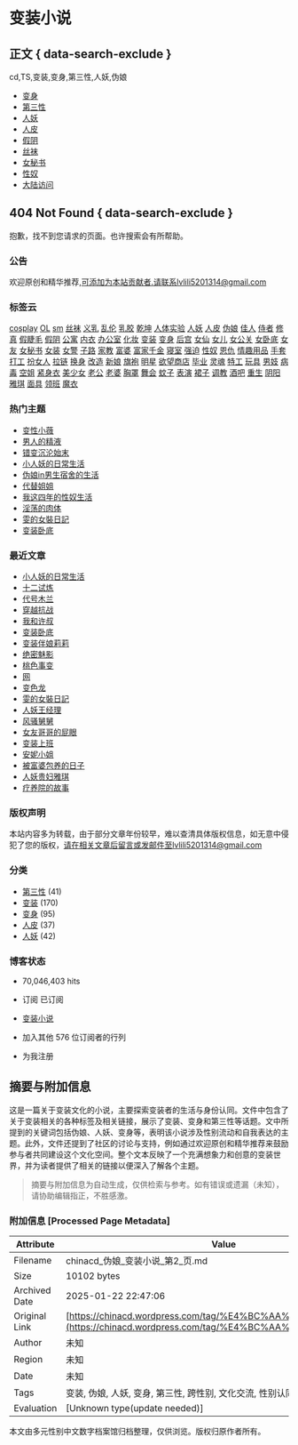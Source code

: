 # 变装小说

## 正文 { data-search-exclude }


cd,TS,变装,变身,第三性,人妖,伪娘

- [变身](https://chinacd.wordpress.com/category/%e5%8f%98%e8%ba%ab/)
- [第三性](https://chinacd.wordpress.com/category/%e7%ac%ac%e4%b8%89%e6%80%a7/)
- [人妖](https://chinacd.wordpress.com/category/%e4%ba%ba%e5%a6%96/)
- [人皮](https://chinacd.wordpress.com/category/%e4%ba%ba%e7%9a%ae/)
- [假阴](https://chinacd.wordpress.com/tag/%e5%81%87%e9%98%b4/)
- [丝袜](https://chinacd.wordpress.com/tag/%e4%b8%9d%e8%a2%9c/)
- [女秘书](https://chinacd.wordpress.com/tag/%e5%a5%b3%e7%a7%98%e4%b9%a6/)
- [性奴](https://chinacd.wordpress.com/tag/%e6%80%a7%e5%a5%b4/)
- [大陆访问](https://chinacd.wordpress.com/kexueshangwang/)

## 404 Not Found { data-search-exclude }

抱歉，找不到您请求的页面。也许搜索会有所帮助。

### 公告

欢迎原创和精华推荐,可添加为本站贡献者.请联系lvlili5201314@gmail.com

### 标签云

[cosplay](https://chinacd.wordpress.com/tag/cosplay/) [OL](https://chinacd.wordpress.com/tag/ol/) [sm](https://chinacd.wordpress.com/tag/sm/) [丝袜](https://chinacd.wordpress.com/tag/%e4%b8%9d%e8%a2%9c/) [义乳](https://chinacd.wordpress.com/tag/%e4%b9%89%e4%b9%b3/) [乱伦](https://chinacd.wordpress.com/tag/%e4%b9%b1%e4%bc%a6/) [乳胶](https://chinacd.wordpress.com/tag/%e4%b9%b3%e8%83%b6/) [乾坤](https://chinacd.wordpress.com/tag/%e4%b9%be%e5%9d%a4/) [人体实验](https://chinacd.wordpress.com/tag/%e4%ba%ba%e4%bd%93%e5%ae%9e%e9%aa%8c/) [人妖](https://chinacd.wordpress.com/tag/%e4%ba%ba%e5%a6%96/) [人皮](https://chinacd.wordpress.com/tag/%e4%ba%ba%e7%9a%ae/) [伪娘](https://chinacd.wordpress.com/tag/%e4%bc%aa%e5%a8%98/) [佳人](https://chinacd.wordpress.com/tag/%e4%bd%b3%e4%ba%ba/) [侍者](https://chinacd.wordpress.com/tag/%e4%be%8d%e8%80%85/) [修真](https://chinacd.wordpress.com/tag/%e4%bf%ae%e7%9c%9f/) [假睫毛](https://chinacd.wordpress.com/tag/%e5%81%87%e7%9d%ab%e6%af%9b/) [假阴](https://chinacd.wordpress.com/tag/%e5%81%87%e9%98%b4/) [公寓](https://chinacd.wordpress.com/tag/%e5%85%ac%e5%af%93/) [内衣](https://chinacd.wordpress.com/tag/%e5%86%85%e8%a1%a3/) [办公室](https://chinacd.wordpress.com/tag/%e5%8a%9e%e5%85%ac%e5%ae%a4/) [化妆](https://chinacd.wordpress.com/tag/%e5%8c%96%e5%a6%86/) [变装](https://chinacd.wordpress.com/tag/%e5%8f%98%e8%a3%85/) [变身](https://chinacd.wordpress.com/tag/%e5%8f%98%e8%ba%ab/) [后宫](https://chinacd.wordpress.com/tag/%e5%90%8e%e5%ae%ab/) [女仙](https://chinacd.wordpress.com/tag/%e5%a5%b3%e4%bb%99/) [女儿](https://chinacd.wordpress.com/tag/%e5%a5%b3%e5%84%bf/) [女公关](https://chinacd.wordpress.com/tag/%e5%a5%b3%e5%85%ac%e5%85%b3/) [女卧底](https://chinacd.wordpress.com/tag/%e5%a5%b3%e5%8d%a7%e5%ba%95/) [女友](https://chinacd.wordpress.com/tag/%e5%a5%b3%e5%8f%8b/) [女秘书](https://chinacd.wordpress.com/tag/%e5%a5%b3%e7%a7%98%e4%b9%a6/) [女装](https://chinacd.wordpress.com/tag/%e5%a5%b3%e8%a3%85/) [女警](https://chinacd.wordpress.com/tag/%e5%a5%b3%e8%ad%a6/) [子路](https://chinacd.wordpress.com/tag/%e5%ad%90%e8%b7%af/) [家教](https://chinacd.wordpress.com/tag/%e5%ae%b6%e6%95%99/) [富婆](https://chinacd.wordpress.com/tag/%e5%af%8c%e5%a9%86/) [富家千金](https://chinacd.wordpress.com/tag/%e5%af%8c%e5%ae%b6%e5%8d%83%e9%87%91/) [寝室](https://chinacd.wordpress.com/tag/%e5%af%9d%e5%ae%a4/) [强迫](https://chinacd.wordpress.com/tag/%e5%bc%ba%e8%bf%ab/) [性奴](https://chinacd.wordpress.com/tag/%e6%80%a7%e5%a5%b4/) [恩仇](https://chinacd.wordpress.com/tag/%e6%81%a9%e4%bb%87/) [情趣用品](https://chinacd.wordpress.com/tag/%e6%83%85%e8%b6%a3%e7%94%a8%e5%93%81/) [手套](https://chinacd.wordpress.com/tag/%e6%89%8b%e5%a5%97/) [打工](https://chinacd.wordpress.com/tag/%e6%89%93%e5%b7%a5/) [扮女人](https://chinacd.wordpress.com/tag/%e6%89%ae%e5%a5%b3%e4%ba%ba/) [拉链](https://chinacd.wordpress.com/tag/%e6%8b%89%e9%93%be/) [换身](https://chinacd.wordpress.com/tag/%e6%8d%a2%e8%ba%ab/) [改造](https://chinacd.wordpress.com/tag/%e6%94%b9%e9%80%a0/) [新娘](https://chinacd.wordpress.com/tag/%e6%96%b0%e5%a8%98/) [旗袍](https://chinacd.wordpress.com/tag/%e6%97%97%e8%a2%8d/) [明星](https://chinacd.wordpress.com/tag/%e6%98%8e%e6%98%9f/) [欲望商店](https://chinacd.wordpress.com/tag/%e6%ac%b2%e6%9c%9b%e5%95%86%e5%ba%97/) [毕业](https://chinacd.wordpress.com/tag/%e6%af%95%e4%b8%9a/) [灵魂](https://chinacd.wordpress.com/tag/%e7%81%b5%e9%ad%82/) [特工](https://chinacd.wordpress.com/tag/%e7%89%b9%e5%b7%a5/) [玩具](https://chinacd.wordpress.com/tag/%e7%8e%a9%e5%85%b7/) [男妓](https://chinacd.wordpress.com/tag/%e7%94%b7%e5%a6%93/) [病毒](https://chinacd.wordpress.com/tag/%e7%97%85%e6%af%92/) [空姐](https://chinacd.wordpress.com/tag/%e7%a9%ba%e5%a7%90/) [紧身衣](https://chinacd.wordpress.com/tag/%e7%b4%a7%e8%ba%ab%e8%a1%a3/) [美少女](https://chinacd.wordpress.com/tag/%e7%be%8e%e5%b0%91%e5%a5%b3/) [老公](https://chinacd.wordpress.com/tag/%e8%80%81%e5%85%ac/) [老婆](https://chinacd.wordpress.com/tag/%e8%80%81%e5%a9%86/) [胸罩](https://chinacd.wordpress.com/tag/%e8%83%b8%e7%bd%a9/) [舞会](https://chinacd.wordpress.com/tag/%e8%88%9e%e4%bc%9a/) [蚊子](https://chinacd.wordpress.com/tag/%e8%9a%8a%e5%ad%90/) [表演](https://chinacd.wordpress.com/tag/%e8%a1%a8%e6%bc%94/) [裙子](https://chinacd.wordpress.com/tag/%e8%a3%99%e5%ad%90/) [调教](https://chinacd.wordpress.com/tag/%e8%b0%83%e6%95%99/) [酒吧](https://chinacd.wordpress.com/tag/%e9%85%92%e5%90%a7/) [重生](https://chinacd.wordpress.com/tag/%e9%87%8d%e7%94%9f/) [阴阳](https://chinacd.wordpress.com/tag/%e9%98%b4%e9%98%b3/) [雅琪](https://chinacd.wordpress.com/tag/%e9%9b%85%e7%90%aa/) [面具](https://chinacd.wordpress.com/tag/%e9%9d%a2%e5%85%b7/) [领班](https://chinacd.wordpress.com/tag/%e9%a2%86%e7%8f%ad/) [魔衣](https://chinacd.wordpress.com/tag/%e9%ad%94%e8%a1%a3/)

### 热门主题

- [变性小薇](https://chinacd.wordpress.com/2013/01/05/%e5%8f%98%e6%80%a7%e5%b0%8f%e8%96%87/)
- [男人的精液](https://chinacd.wordpress.com/2016/10/09/%e7%94%b7%e4%ba%ba%e7%9a%84%e7%b2%be%e6%b6%b2/)
- [错变沉沦始末](https://chinacd.wordpress.com/2016/05/04/%e9%94%99%e5%8f%98%e6%b2%89%e6%b2%a6%e5%a7%8b%e6%9c%ab/)
- [小人妖的日常生活](https://chinacd.wordpress.com/2017/10/09/%e5%b0%8f%e4%ba%ba%e5%a6%96%e7%9a%84%e6%97%a5%e5%b8%b8%e7%94%9f%e6%b4%bb/)
- [伪娘in男生宿舍的生活](https://chinacd.wordpress.com/2011/06/15/%e4%bc%aa%e5%a8%98in%e7%94%b7%e7%94%9f%e5%ae%bf%e8%88%8d%e7%9a%84%e7%94%9f%e6%b4%bb/)
- [代替姐姐](https://chinacd.wordpress.com/2015/08/08/%e4%bb%a3%e6%9b%bf%e5%a7%90%e5%a7%90/)
- [我这四年的性奴生活](https://chinacd.wordpress.com/2011/12/24/%e6%88%91%e8%bf%99%e5%9b%9b%e5%b9%b4%e7%9a%84%e6%80%a7%e5%a5%b4%e7%94%9f%e6%b4%bb/)
- [淫荡的肉体](https://chinacd.wordpress.com/2016/11/18/%e6%b7%ab%e8%8d%a1%e7%9a%84%e8%82%89%e4%bd%93/)
- [雯的女裝日記](https://chinacd.wordpress.com/2017/03/14/%e9%9b%af%e7%9a%84%e5%a5%b3%e8%a3%9d%e6%97%a5%e8%a8%98/)
- [变装卧底](https://chinacd.wordpress.com/2017/08/08/%e5%8f%98%e8%a3%85%e5%8d%a7%e5%ba%95/)

### 最近文章

- [小人妖的日常生活](https://chinacd.wordpress.com/2017/10/09/%e5%b0%8f%e4%ba%ba%e5%a6%96%e7%9a%84%e6%97%a5%e5%b8%b8%e7%94%9f%e6%b4%bb/)
- [十二试炼](https://chinacd.wordpress.com/2017/09/04/%e5%8d%81%e4%ba%8c%e8%af%95%e7%82%bc/)
- [代号木兰](https://chinacd.wordpress.com/2017/08/28/%e4%bb%a3%e5%8f%b7%e6%9c%a8%e5%85%b0/)
- [穿越抗战](https://chinacd.wordpress.com/2017/08/25/%e7%a9%bf%e8%b6%8a%e6%8a%97%e6%88%98/)
- [我和许叔](https://chinacd.wordpress.com/2017/08/10/%e6%88%91%e5%92%8c%e8%ae%b8%e5%8f%94/)
- [变装卧底](https://chinacd.wordpress.com/2017/08/08/%e5%8f%98%e8%a3%85%e5%8d%a7%e5%ba%95/)
- [变装伴娘莉莉](https://chinacd.wordpress.com/2017/07/26/%e5%8f%98%e8%a3%85%e4%bc%b4%e5%a8%98%e8%8e%89%e8%8e%89/)
- [绝密魅影](https://chinacd.wordpress.com/2017/07/24/%e7%bb%9d%e5%af%86%e9%ad%85%e5%bd%b1/)
- [桃色事变](https://chinacd.wordpress.com/2017/07/21/%e6%a1%83%e8%89%b2%e4%ba%8b%e5%8f%98/)
- [网](https://chinacd.wordpress.com/2017/07/21/%e7%bd%91/)
- [变色龙](https://chinacd.wordpress.com/2017/07/18/%e5%8f%98%e8%89%b2%e9%be%99/)
- [雯的女裝日記](https://chinacd.wordpress.com/2017/03/14/%e9%9b%af%e7%9a%84%e5%a5%b3%e8%a3%9d%e6%97%a5%e8%a8%98/)
- [人妖王经理](https://chinacd.wordpress.com/2017/02/08/%e4%ba%ba%e5%a6%96%e7%8e%8b%e7%bb%8f%e7%90%86/)
- [风骚舅舅](https://chinacd.wordpress.com/2017/02/05/%e9%a3%8e%e9%aa%9a%e8%88%85%e8%88%85/)
- [女友哥哥的屁眼](https://chinacd.wordpress.com/2017/02/03/%e5%a5%b3%e5%8f%8b%e5%93%a5%e5%93%a5%e7%9a%84%e5%b1%81%e7%9c%bc/)
- [变装上班](https://chinacd.wordpress.com/2017/01/20/%e5%8f%98%e8%a3%85%e4%b8%8a%e7%8f%ad/)
- [安妮小姐](https://chinacd.wordpress.com/2017/01/05/%e5%ae%89%e5%a6%ae%e5%b0%8f%e5%a7%90/)
- [被富婆包养的日子](https://chinacd.wordpress.com/2016/12/27/%e8%a2%ab%e5%af%8c%e5%a9%86%e5%8c%85%e5%85%bb%e7%9a%84%e6%97%a5%e5%ad%90/)
- [人妖贵妇雅琪](https://chinacd.wordpress.com/2016/12/13/%e4%ba%ba%e5%a6%96%e8%b4%b5%e5%a6%87%e9%9b%85%e7%90%aa/)
- [疗养院的故事](https://chinacd.wordpress.com/2016/12/12/%e7%96%97%e5%85%bb%e9%99%a2%e7%9a%84%e6%95%85%e4%ba%8b/)

### 版权声明

本站内容多为转载，由于部分文章年份较早，难以查清具体版权信息，如无意中侵犯了您的版权，请在相关文章后留言或发邮件至lvlili5201314@gmail.com

### 分类

- [第三性](https://chinacd.wordpress.com/category/%e7%ac%ac%e4%b8%89%e6%80%a7/) (41)
- [变装](https://chinacd.wordpress.com/category/%e5%8f%98%e8%a3%85/) (170)
- [变身](https://chinacd.wordpress.com/category/%e5%8f%98%e8%ba%ab/) (95)
- [人皮](https://chinacd.wordpress.com/category/%e4%ba%ba%e7%9a%ae/) (37)
- [人妖](https://chinacd.wordpress.com/category/%e4%ba%ba%e5%a6%96/) (42)

### 博客状态

- 70,046,403 hits

- 订阅 已订阅

- [变装小说](https://chinacd.wordpress.com)

- 加入其他 576 位订阅者的行列

- 为我注册
<!-- tcd_original_link https://chinacd.wordpress.com/tag/%E4%BC%AA%E5%A8%98/page/2/ -->


## 摘要与附加信息

<!-- tcd_abstract -->
这是一篇关于变装文化的小说，主要探索变装者的生活与身份认同。文件中包含了关于变装相关的各种标签及相关链接，展示了变装、变身和第三性等话题。文中所提到的关键词包括伪娘、人妖、变身等，表明该小说涉及性别流动和自我表达的主题。此外，文件还提到了社区的讨论与支持，例如通过欢迎原创和精华推荐来鼓励参与者共同建设这个文化空间。整个文本反映了一个充满想象力和创意的变装世界，并为读者提供了相关的链接以便深入了解各个主题。
<!-- tcd_abstract_end -->

> 摘要与附加信息为自动生成，仅供检索与参考。如有错误或遗漏（未知），请协助编辑指正，不胜感激。

### 附加信息 [Processed Page Metadata]

| Attribute       | Value                                  |
|-----------------|----------------------------------------|
| Filename        | chinacd_伪娘_变装小说_第2_页.md                             |
| Size            | 10102 bytes                           |
| Archived Date   | 2025-01-22 22:47:06                             |
| Original Link   | [https://chinacd.wordpress.com/tag/%E4%BC%AA%E5%A8%98/page/2/](https://chinacd.wordpress.com/tag/%E4%BC%AA%E5%A8%98/page/2/)                       |
| Author          | 未知                               |
| Region          | 未知                               |
| Date            | 未知                                 |
| Tags            | 变装, 伪娘, 人妖, 变身, 第三性, 跨性别, 文化交流, 性别认同, 网络社区, 小说                                 |
| Evaluation            | [Unknown type(update needed)]                                 |
<!-- tcd_table_end -->

本文由多元性别中文数字档案馆归档整理，仅供浏览。版权归原作者所有。
